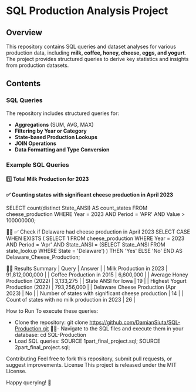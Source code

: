 # SQL Production Analysis Project

## Overview
This repository contains SQL queries and dataset analyses for various production data, including **milk, coffee, honey, cheese, eggs, and yogurt**. The project provides structured queries to derive key statistics and insights from production datasets.

## Contents
### **SQL Queries**
The repository includes structured queries for:
- **Aggregations** (SUM, AVG, MAX)
- **Filtering by Year or Category**
- **State-based Production Lookups**
- **JOIN Operations**
- **Data Formatting and Type Conversion**

### **Example SQL Queries**
#### 1️⃣ **Total Milk Production for 2023**
#### ✅ Counting states with significant cheese production in April 2023
SELECT count(distinct State_ANSI) AS count_states 
FROM cheese_production 
WHERE Year = 2023 AND Period = 'APR' AND Value > 100000000;


✅ Check if Delaware had cheese production in April 2023
SELECT CASE WHEN EXISTS (
    SELECT 1 FROM cheese_production 
    WHERE Year = 2023 AND Period = 'Apr' 
    AND State_ANSI = (SELECT State_ANSI FROM state_lookup WHERE State = 'Delaware')
) THEN 'Yes' ELSE 'No' END AS Delaware_Cheese_Production;


Results Summary
| Query | Answer | 
| Milk Production in 2023 | 91,812,000,000 | 
| Coffee Production in 2015 | 6,600,000 | 
| Average Honey Production (2022) | 3,133,275 | 
| State ANSI for Iowa | 19 | 
| Highest Yogurt Production (2022) | 793,256,000 | 
| Delaware Cheese Production (Apr 2023) | No | 
| Number of states with significant cheese production | 14 | 
| Count of states with no milk production in 2023 | 26 | 


How to Run
To execute these queries:
- Clone the repository:
git clone https://github.com/DamianSiuta/SQL-Production.git
- Navigate to the SQL files and execute them in your database:
cd SQL-Production
- Load SQL queries:
SOURCE 1part_final_project.sql;
SOURCE 2part_final_project.sql;


Contributing
Feel free to fork this repository, submit pull requests, or suggest improvements.
License
This project is released under the MIT License.

Happy querying! 🚀



